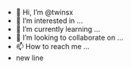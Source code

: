 - 👋 Hi, I’m @twinsx
- 👀 I’m interested in ...
- 🌱 I’m currently learning ...
- 💞️ I’m looking to collaborate on ...
- 📫 How to reach me ...
- new line

<!---
twinsx/twinsx is a ✨ special ✨ repository because its `README.md` (this file) appears on your GitHub profile.
You can click the Preview link to take a look at your changes.
--->

